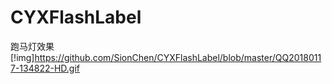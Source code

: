 # CYXFlashLabel
跑马灯效果
[!img]https://github.com/SionChen/CYXFlashLabel/blob/master/QQ20180117-134822-HD.gif
